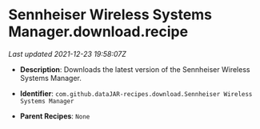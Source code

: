 # Sennheiser Wireless Systems Manager.download.recipe

_Last updated 2021-12-23 19:58:07Z_

- **Description**: Downloads the latest version of the Sennheiser Wireless Systems Manager.

- **Identifier**: `com.github.dataJAR-recipes.download.Sennheiser Wireless Systems Manager`

- **Parent Recipes**: `None`